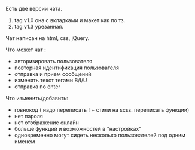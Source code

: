 Есть две версии чата.
1) tag v1.0 она с вкладками и макет как по тз.
2) tag v1.3 урезанная.

Чат написан на html, css, jQuery.


Что может чат :
- авторизировать пользователя
- повторная идентификация пользователя
- отправка и прием сообщений
- изменять текст тегами B/I/U
- отправка по enter

Что изменить/добавить:
- говнокод ( надо переписать ! + cтили на scss. переписать функции)
- нет пароля
- нет отображение онлайн
- больше функций и возможностей в "настройках"
- одновременно могут сидеть несколько пользователей под одним именем

